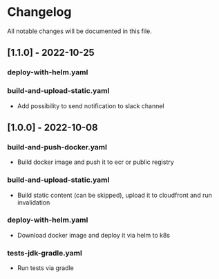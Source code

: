 # Changelog

All notable changes will be documented in this file.

## [1.1.0] - 2022-10-25

### deploy-with-helm.yaml
### build-and-upload-static.yaml

- Add possibility to send notification to slack channel

## [1.0.0] - 2022-10-08

### build-and-push-docker.yaml

- Build docker image and push it to ecr or public registry

### build-and-upload-static.yaml

- Build static content (can be skipped), upload it to cloudfront and run invalidation

### deploy-with-helm.yaml

- Download docker image and deploy it via helm to k8s

### tests-jdk-gradle.yaml

- Run tests via gradle
